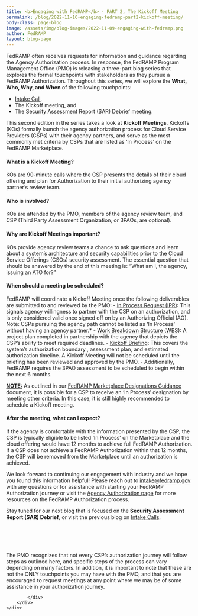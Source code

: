 ```yaml
---
title: <b>Engaging with FedRAMP</b> - PART 2, The Kickoff Meeting
permalink: /blog/2022-11-16-engaging-fedramp-part2-kickoff-meeting/
body-class: page-blog
image: /assets/img/blog-images/2022-11-09-engaging-with-fedramp.png
author: FedRAMP
layout: blog-page
---
```

FedRAMP often receives requests for information and guidance regarding the Agency Authorization process. In response, the FedRAMP Program Management Office (PMO) is releasing a three-part blog series that explores the formal touchpoints with stakeholders as they pursue a FedRAMP Authorization. Throughout this series, we will explore the <b>What, Who, Why, and When</b> of the following touchpoints:
- <a href="https://www.fedramp.gov/blog/2022-11-09-engaging-fedramp-part1-intake/" target="_blank" rel="noopener noreferrer">Intake Call</a>,
- The Kickoff meeting, and
- The Security Assessment Report (SAR) Debrief meeting.
  
This second edition in the series takes a look at <b>Kickoff Meetings</b>. Kickoffs (KOs) formally launch the agency authorization process for Cloud Service Providers (CSPs) with their agency partners, and serve as the most commonly met criteria by CSPs that are listed as ‘In Process’ on the FedRAMP Marketplace.

<h4>What is a Kickoff Meeting?</h4>
KOs are 90-minute calls where the CSP presents the details of their cloud offering and plan for Authorization to their initial authorizing agency partner’s review team.
<h4>Who is involved?</h4>
KOs are attended by the PMO, members of the agency review team, and CSP (Third Party Assessment Organization, or 3PAOs, are optional).
<h4>Why are Kickoff Meetings important?</h4>
KOs provide agency review teams a chance to ask questions and learn about a system’s architecture and security capabilities prior to the Cloud Service Offerings (CSOs) security assessment. The essential question that should be answered by the end of this meeting is: “What am I, the agency, issuing an ATO for?”
<h4>When should a meeting be scheduled?</h4>
FedRAMP will coordinate a Kickoff Meeting once the following deliverables are submitted to and reviewed by the PMO:
- <a href="https://fedramp.gov/assets/resources/templates/FedRAMP-Agency-Authorization-In-Process-Request-Template.docx" target="_blank" rel="noopener noreferrer">In Process Request (IPR)</a>: This signals agency willingness to partner with the CSP on an authorization, and is only considered valid once signed off on by an Authorizing Official (AO). Note: CSPs pursuing the agency path cannot be listed as ‘In Process’ without having an agency partner.*
- <a href="https://www.fedramp.gov/assets/resources/templates/FedRAMP-Agency-Authorization-WBS-Template.xlsx" target="_blank" rel="noopener noreferrer">Work Breakdown Structure (WBS)</a>: A project plan completed in partnership with the agency that depicts the CSP’s ability to meet required deadlines.
- <a href="https://www.fedramp.gov/assets/resources/templates/FedRAMP-Agency-Authorization-Kickoff-Architecture-Briefing-Guidance.pdf" target="_blank" rel="noopener noreferrer">Kickoff Briefing</a>: This covers the system’s authorization boundary , assessment plan, and estimated authorization timeline. A Kickoff Meeting will not be scheduled until the briefing has been reviewed and approved by the PMO. 
- Additionally, FedRAMP requires the 3PAO assessment to be scheduled to begin within the next 6 months.

<b><u>NOTE:</u></b> As outlined in our <a href="https://www.fedramp.gov/assets/resources/documents/FedRAMP_Marketplace_Designations_for_Cloud_Service_Providers.pdf" target="_blank" rel="noopener noreferrer">FedRAMP Marketplace Designations Guidance</a> document, it is possible for a  CSP to receive an ‘In Process’ designation by meeting other criteria. In this case, it is still highly recommended to schedule a Kickoff meeting.
 
<h4>After the meeting, what can I expect?</h4>
If the agency is comfortable with the information presented by the CSP, the CSP is typically eligible to be listed ‘In Process’ on the Marketplace and the cloud offering would  have 12 months to achieve full FedRAMP Authorization. If a CSP does not achieve a FedRAMP Authorization within that 12 months, the CSP will be removed from the Marketplace until an authorization is achieved.

We look forward to continuing our engagement with industry and we hope you found this information helpful! Please reach out to <a href="mailto:intake@fedramp.gov">intake@fedramp.gov</a> with any questions or for assistance with starting your FedRAMP Authorization journey or visit the <a href="https://www.fedramp.gov/agency-authorization/" target="_blank" rel="noopener noreferrer">Agency Authorization page</a> for more resources on the FedRAMP Authorization process. 

Stay tuned for our next blog that is focused on the <b>Security Assessment Report (SAR) Debrief</b>, or visit the previous blog on <a href="https://www.fedramp.gov/blog/2022-11-09-engaging-fedramp-part1-intake/" target="_blank" rel="noopener noreferrer">Intake Calls</a>.

<section class="fedramp-page-container lightest-gray-bkg" style="margin-top:40px">
	<div class="grid-container " style="padding: 2rem 0" >
		<div class="full-row grid-row">
			<div class="full-col desktop:grid-col-12">
<p>The PMO recognizes that not every CSP’s authorization journey will follow steps as outlined here, and specific steps of the process can vary depending on many factors. In addition, it is important to note that these are not the ONLY touchpoints you may have with the PMO, and that you are encouraged to request meetings at any point where we may be of some assistance in your authorization journey.</p>


			</div>
		</div>
	</div>
</section>
